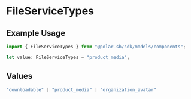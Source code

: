 # FileServiceTypes

## Example Usage

```typescript
import { FileServiceTypes } from "@polar-sh/sdk/models/components";

let value: FileServiceTypes = "product_media";
```

## Values

```typescript
"downloadable" | "product_media" | "organization_avatar"
```